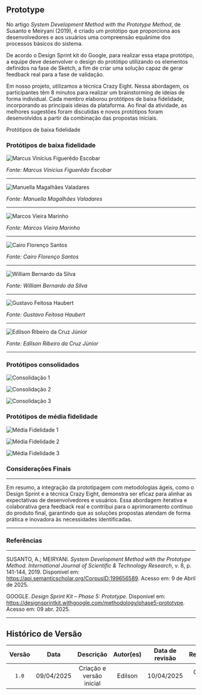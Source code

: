 ## Prototype

No artigo _System Development Method with the Prototype Method_, de Susanto e Meiryani (2019), é criado um protótipo que proporciona aos desenvolvedores e aos usuários uma compreensão equânime dos processos básicos do sistema.

De acordo o Design Sprint kit do Google, para realizar essa etapa protótipo, a equipe deve desenvolver o design do protótipo utilizando os elementos definidos na fase de Sketch, a fim de criar uma solução capaz de gerar feedback real para a fase de validação.

Em nosso projeto, utilizamos a técnica Crazy Eight. Nessa abordagem, os participantes têm 8 minutos para realizar um brainstorming de ideias de forma individual. Cada membro elaborou protótipos de baixa fidelidade, incorporando as principais ideias da plataforma. Ao final da atividade, as melhores sugestões foram discutidas e novos protótipos foram desenvolvidos a partir da combinação das propostas iniciais.

Protótipos de baixa fidelidade

### Protótipos de baixa fidelidade

![Marcus Vinícius Figuerêdo Escobar](../imagens/proto/escobarproto.jpeg)
  
_Fonte: Marcus Vinícius Figuerêdo Escobar_

---

![Manuella Magalhães Valadares](../imagens/proto/manuproto.jpeg)
  
_Fonte: Manuella Magalhães Valadares_

---

![Marcos Vieira Marinho](../imagens/proto/marcosproto.jpeg)
  
_Fonte: Marcos Vieira Marinho_

---

![Cairo Florenço Santos](../imagens/proto/protocairo.png)
  
_Fonte: Cairo Florenço Santos_

---

![William Bernardo da Silva](../imagens/proto/willproto.jpeg)
  
_Fonte: William Bernardo da Silva_

---

![Gustavo Feitosa Haubert](../imagens/proto/protogustavo1.png)
  
_Fonte: Gustavo Feitosa Haubert_

---

![Edilson Ribeiro da Cruz Júnior](../imagens/proto/protoedilson1.jpeg)
  
_Fonte: Edilson Ribeiro da Cruz Júnior_

---

### Protótipos consolidados

![Consolidação 1](../imagens/proto/consolidacao1.png)

![Consolidação 2](../imagens/proto/consolidacao2.png)

![Consolidação 3](../imagens/proto/consolidacao3.png)

### Protótipos de média fidelidade

![Média Fidelidade 1](../imagens/proto/prototype1.png)

![Média Fidelidade 2](../imagens/proto/prototype2.png)

![Média Fidelidade 3](../imagens/proto/prototype3.png)

### Considerações Finais

---

Em resumo, a integração da prototipagem com metodologias ágeis, como o Design Sprint e a técnica Crazy Eight, demonstra ser eficaz para alinhar as expectativas de desenvolvedores e usuários. Essa abordagem iterativa e colaborativa gera feedback real e contribui para o aprimoramento contínuo do produto final, garantindo que as soluções propostas atendam de forma prática e inovadora às necessidades identificadas.

---

### Referências

---

SUSANTO, A.; MEIRYANI. _System Development Method with the Prototype Method. International Journal of Scientific & Technology Research_, v. 8, p. 141-144, 2019. Disponível em: https://api.semanticscholar.org/CorpusID:199656589. Acesso em: 9 de Abril de 2025.

GOOGLE. _Design Sprint Kit – Phase 5: Prototype_. Disponível em: https://designsprintkit.withgoogle.com/methodology/phase5-prototype. Acesso em: 09 abr. 2025.

---

## Histórico de Versão

| Versão |    Data    |        Descrição         | Autor(es) | Data de revisão |  Revisor(es)   |
| :----: | :--------: | :----------------------: | :-------: | :-------------: | :------------: |
| `1.0`  | 09/04/2025 | Criação e versão inicial |  Edilson  |   10/04/2025    | Gustavo, Cairo |

